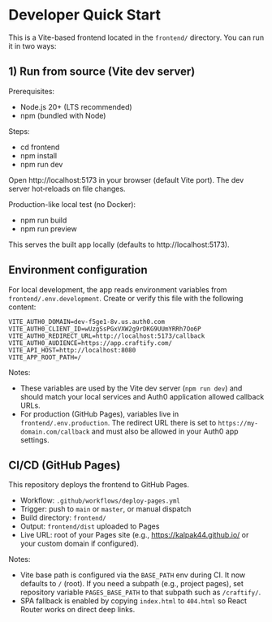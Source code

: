 # Developer Quick Start

This is a Vite-based frontend located in the `frontend/` directory. You can run it in two ways:

## 1) Run from source (Vite dev server)

Prerequisites:
- Node.js 20+ (LTS recommended)
- npm (bundled with Node)

Steps:
- cd frontend
- npm install
- npm run dev

Open http://localhost:5173 in your browser (default Vite port). The dev server hot‑reloads on file changes.

Production-like local test (no Docker):
- npm run build
- npm run preview

This serves the built app locally (defaults to http://localhost:5173).

## Environment configuration

For local development, the app reads environment variables from `frontend/.env.development`.
Create or verify this file with the following content:

```
VITE_AUTH0_DOMAIN=dev-f5ge1-8v.us.auth0.com
VITE_AUTH0_CLIENT_ID=wUzgSsPGxVXW2g9rDKG9UUmYRRh7Oo6P
VITE_AUTH0_REDIRECT_URL=http://localhost:5173/callback
VITE_AUTH0_AUDIENCE=https://app.craftify.com/
VITE_API_HOST=http://localhost:8080
VITE_APP_ROOT_PATH=/
```

Notes:
- These variables are used by the Vite dev server (`npm run dev`) and should match your local services and Auth0 application allowed callback URLs.
- For production (GitHub Pages), variables live in `frontend/.env.production`. The redirect URL there is set to `https://my-domain.com/callback` and must also be allowed in your Auth0 app settings.

## CI/CD (GitHub Pages)

This repository deploys the frontend to GitHub Pages.

- Workflow: `.github/workflows/deploy-pages.yml`
- Trigger: push to `main` or `master`, or manual dispatch
- Build directory: `frontend/`
- Output: `frontend/dist` uploaded to Pages
- Live URL: root of your Pages site (e.g., https://kalpak44.github.io/ or your custom domain if configured).

Notes:
- Vite base path is configured via the `BASE_PATH` env during CI. It now defaults to `/` (root). If you need a subpath (e.g., project pages), set repository variable `PAGES_BASE_PATH` to that subpath such as `/craftify/`.
- SPA fallback is enabled by copying `index.html` to `404.html` so React Router works on direct deep links.